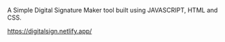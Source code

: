 A Simple Digital Signature Maker tool built using JAVASCRIPT, HTML and CSS.


https://digitalsign.netlify.app/

